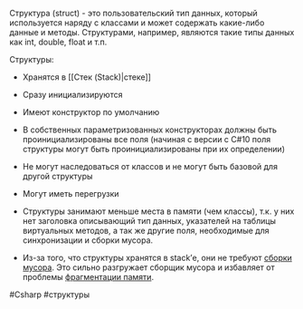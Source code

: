 Структура (struct) - это пользовательский тип данных, который используется наряду с классами и может содержать какие-либо данные и методы. Структурами, например, являются такие типы данных как int, double, float и т.п.

Структуры:
- Хранятся в [[Стек (Stack)|стеке]]
- Сразу инициализируются
- Имеют конструктор по умолчанию
- В собственных параметризованных конструкторах  должны быть проинициализированы все поля (начиная с версии c C#10 поля структуры могут быть проинициализированы при их определении)
- Не могут наследоваться от классов и не могут быть базовой для другой структуры
- Могут иметь перегрузки

- Структуры занимают меньше места в памяти (чем классы), т.к. у них нет заголовка описывающий тип данных, указателей на таблицы виртуальных методов, а так же другие поля, необходимые для синхронизации и сборки мусора.
- Из-за того, что структуры хранятся в stack’е, они не требуют [сборки мусора](http://msdn.microsoft.com/en-us/library/0xy59wtx.aspx). Это сильно разгружает сборщик мусора и избавляет от проблемы [фрагментации памяти](http://en.wikipedia.org/wiki/Fragmentation_(computing)).

#Csharp #структуры